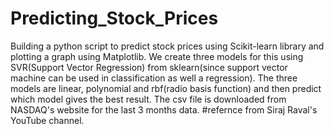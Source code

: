 # Predicting_Stock_Prices
Building a python script to predict stock prices using Scikit-learn library and plotting a graph using Matplotlib.
We create three models for this using SVR(Support Vector Regression) from sklearn(since support vector machine can be used in classification as well a regression).
The three models are linear, polynomial and rbf(radio basis function) and then predict which model gives the best result.
The csv file is downloaded from NASDAQ's website for the last 3 months data. 
#refernce from Siraj Raval's YouTube channel.
